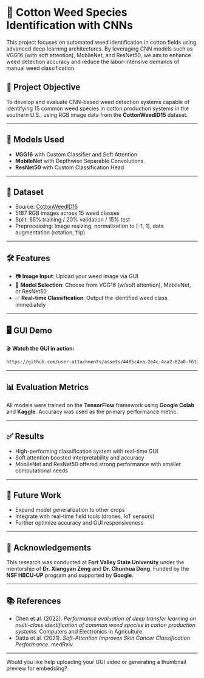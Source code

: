 
# 🌱 Cotton Weed Species Identification with CNNs

This project focuses on automated weed identification in cotton fields using advanced deep learning architectures. By leveraging CNN models such as VGG16 (with soft attention), MobileNet, and ResNet50, we aim to enhance weed detection accuracy and reduce the labor-intensive demands of manual weed classification.

## 📌 Project Objective

To develop and evaluate CNN-based weed detection systems capable of identifying 15 common weed species in cotton production systems in the southern U.S., using RGB image data from the **CottonWeedID15** dataset.

---

## 🧠 Models Used

* **VGG16** with Custom Classifier and Soft Attention
* **MobileNet** with Depthwise Separable Convolutions
* **ResNet50** with Custom Classification Head

---

## 🧪 Dataset

* Source: [CottonWeedID15](https://www.kaggle.com/datasets/ashnavi/cottonweedid15)
* 5187 RGB images across 15 weed classes
* Split: 65% training / 20% validation / 15% test
* Preprocessing: Image resizing, normalization to \[-1, 1], data augmentation (rotation, flip)

---

## 🛠️ Features

* 📷 **Image Input**: Upload your weed image via GUI
* 🧠 **Model Selection**: Choose from VGG16 (w/soft attention), MobileNet, or ResNet50
* ✅ **Real-time Classification**: Output the identified weed class immediately

---

## 🖥️ GUI Demo

🎬 **Watch the GUI in action:**


```markdown
https://github.com/user-attachments/assets/4405c4ea-2e4c-4aa2-82a0-f613318428b1
```

---

## 📊 Evaluation Metrics

All models were trained on the **TensorFlow** framework using **Google Colab** and **Kaggle**. Accuracy was used as the primary performance metric.

---

## ✅ Results

* High-performing classification system with real-time GUI
* Soft attention boosted interpretability and accuracy
* MobileNet and ResNet50 offered strong performance with smaller computational needs

---

## 🚀 Future Work

* Expand model generalization to other crops
* Integrate with real-time field tools (drones, IoT sensors)
* Further optimize accuracy and GUI responsiveness

---

## 🙏 Acknowledgements

This research was conducted at **Fort Valley State University** under the mentorship of **Dr. Xiangyan Zeng** and **Dr. Chunhua Dong**. Funded by the **NSF HBCU-UP** program and supported by **Google**.

---

## 📚 References

* Chen et al. (2022). *Performance evaluation of deep transfer learning on multi-class identification of common weed species in cotton production systems.* Computers and Electronics in Agriculture.
* Datta et al. (2021). *Soft-Attention Improves Skin Cancer Classification Performance.* medRxiv.

---

Would you like help uploading your GUI video or generating a thumbnail preview for embedding?
